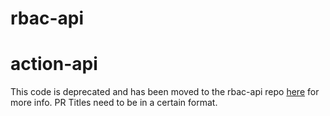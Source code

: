 # rbac-api

# action-api

This code is deprecated and has been moved to the rbac-api repo [here](https://github.com/scottdickerson/rbac-api) for more info. PR Titles need to be in a certain format.
